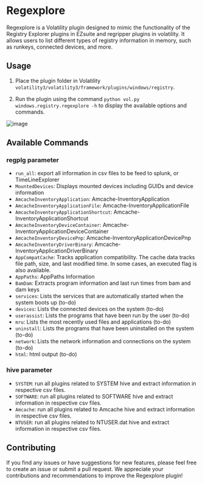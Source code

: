 # Regexplore

Regexplore is a Volatility plugin designed to mimic the functionality of the Registry Explorer plugins in EZsuite and regripper plugins in volatility. It allows users to list different types of registry information in memory, such as runkeys, connected devices, and more.

## Usage

1. Place the plugin folder in Volatility `volatility3/volatility3/framework/plugins/windows/registry`. 

2. Run the plugin using the command `python vol.py windows.registry.regexplore -h` to display the available options and commands.

![image](https://user-images.githubusercontent.com/51376376/226187226-374b9d53-026e-43d6-8b87-e7cce2170779.png)

## Available Commands

### regplg parameter
- `run_all`: export all information in csv files to be feed to splunk, or TimeLineExplorer
- `MountedDevices`: Displays mounted devices including GUIDs and device information
- `AmcacheInventoryApplication`: Amcache-InventoryApplication
- `AmcacheInventoryApplicationFile`: Amcache-InventoryApplicationFile
- `AmcacheInventoryApplicationShortcut`: Amcache-InventoryApplicationShortcut
- `AmcacheInventoryDeviceContainer`: Amcache-InventoryApplicationDeviceContainer
- `AmcacheInventoryDevicePnp`: Amcache-InventoryApplicationDevicePnp
- `AmcacheInventoryDriverBinary`: Amcache-InventoryApplicationDriverBinary
- `AppCompatCache`: Tracks application compatibility. The cache data tracks file path, size, and last modified time. In some cases, an executed flag is also available.
- `AppPaths`: AppPaths Information
- `BamDam`: Extracts program information and last run times from bam and dam keys
- `services`: Lists the services that are automatically started when the system boots up (to-do)
- `devices`: Lists the connected devices on the system (to-do)
- `userassist`: Lists the programs that have been run by the user (to-do)
- `mru`: Lists the most recently used files and applications (to-do)
- `uninstall`: Lists the programs that have been uninstalled on the system (to-do)
- `network`: Lists the network information and connections on the system (to-do)
- `html`: html output (to-do)

### hive parameter
- `SYSTEM`: run all plugins related to SYSTEM hive and extract information in respective csv files.
- `SOFTWARE`: run all plugins related to SOFTWARE hive and extract information in respective csv files.
- `Amcache`: run all plugins related to Amcache hive and extract information in respective csv files.
- `NTUSER`: run all plugins related to NTUSER.dat hive and extract information in respective csv files.

## Contributing

If you find any issues or have suggestions for new features, please feel free to create an issue or submit a pull request. We appreciate your contributions and recommendations to improve the Regexplore plugin!
